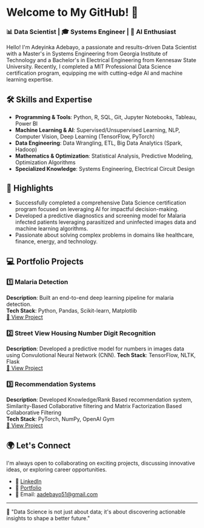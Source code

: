 # Welcome to My GitHub! 👋

### 📊 Data Scientist | 🎓 Systems Engineer | 🤖 AI Enthusiast

Hello! I'm Adeyinka Adebayo, a passionate and results-driven Data Scientist with a Master's in Systems Engineering from Georgia Institute of Technology and a Bachelor's in Electrical Engineering from Kennesaw State University. Recently, I completed a MIT Professional Data Science certification program, equipping me with cutting-edge AI and machine learning expertise.

## 🛠️ Skills and Expertise

- **Programming & Tools**: Python, R, SQL, Git, Jupyter Notebooks, Tableau, Power BI  
- **Machine Learning & AI**: Supervised/Unsupervised Learning, NLP, Computer Vision, Deep Learning (TensorFlow, PyTorch)  
- **Data Engineering**: Data Wrangling, ETL, Big Data Analytics (Spark, Hadoop)  
- **Mathematics & Optimization**: Statistical Analysis, Predictive Modeling, Optimization Algorithms  
- **Specialized Knowledge**: Systems Engineering, Electrical Circuit Design  

## 🌟 Highlights

- Successfully completed a comprehensive Data Science certification program focused on leveraging AI for impactful decision-making.  
- Developed a predictive diagnostics and screening model for Malaria infected patients leveraging parasitized and uninfected images data and machine learning algorithms. 
- Passionate about solving complex problems in domains like healthcare, finance, energy, and technology.

## 💻 Portfolio Projects

### 1️⃣ Malaria Detection
**Description**: Built an end-to-end deep learning pipeline for malaria detection.  
**Tech Stack**: Python, Pandas, Scikit-learn, Matplotlib  
[🔗 View Project](#)

### 2️⃣ Street View Housing Number Digit Recognition
**Description**: Developed a predictive model for numbers in images data using Convulotional Neural Network (CNN).
**Tech Stack**: TensorFlow, NLTK, Flask  
[🔗 View Project](#)

### 3️⃣ Recommendation Systems
**Description**: Developed Knowledge/Rank Based recommendation system, Similarity-Based Collaborative filtering and Matrix Factorization Based Collaborative Filtering  
**Tech Stack**: PyTorch, NumPy, OpenAI Gym  
[🔗 View Project](#https://colab.research.google.com/gist/AdeGit/60e8fe15d3dd2a6b3e94fcab87f3887c/recommendation_systems_practice_project_solution_notebook.ipynb)

## 🌍 Let's Connect

I'm always open to collaborating on exciting projects, discussing innovative ideas, or exploring career opportunities.  

- 💼 [LinkedIn](https://www.linkedin.com/in/your-profile)  
- 📂 [Portfolio](https://yourportfolio.com)  
- 📧 Email: aadebayo51@gmail.com 

---

🚀 "Data Science is not just about data; it's about discovering actionable insights to shape a better future."
